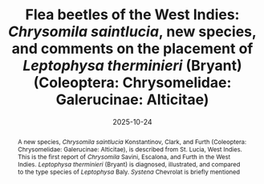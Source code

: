 ---
title: 'Flea beetles of the West Indies: <i>Chrysomila saintlucia</i>, new species, and comments on the placement of <i>Leptophysa therminieri</i> (Bryant) (Coleoptera: Chrysomelidae: Galerucinae: Alticitae)'
date: '2025-10-24'
doi: 'https://doi.org/10.64338/im.1150.jt467'
journal: Insecta Mundi
issue: '1150'
pagination: '1-9'
zoobank: 'urn:lsid:zoobank.org:pub:E66A1C7B-176E-4B25-B51B-8FF2A637EB8B'
authors:  
  - first_name: 'Alexander S.'
    last_name: 'Konstantinov'
    affiliation: 'Department of Entomology, National Museum of Natural History, Smithsonian Institution, P.O. Box 37012, Washington, DC 20013-7012, U.S.A.'
    email: 'konstantinova@si.edu'
    orcid: 'https://orcid.org/0000-0001-6578-6735'

  - first_name: 'Shawn M.'
    last_name: 'Clark'
    affiliation: 'Monte L. Bean Life Science Museum, Brigham Young University, Provo, Utah, U.S.A.'
    email: 'shawn_clark@byu.edu'
    orcid: 'https://orcid.org/0000-0002-5007-0280'

  - first_name: 'David G.'
    last_name: 'Furth'
    affiliation: 'Department of Entomology, National Museum of Natural History, Smithsonian Institution, P.O. Box 37012, Washington, DC 20013-7012, U.S.A.'
    email: 'furthd@si.edu'



download: 'https://drive.google.com/file/d/1bYilhLAwIpGc09s2qf-jrfsiey1OMP-s'

revised: ''

supplementary: ''

keywords: 
  - <i>Chrysomila</i>
  - <i>Leptophysa</i>
  - <i>St. Lucia</i>

categories:
  - Coleoptera
  - Chrysomelidae
  - Galerucinae
  - Alticitae

  
references:
  - authors: Bezděk J, Konstantinov AS.
    year: 2024
    title: 'Chrysomelidae: Galerucinae: Alticitae. p. 109–117. In: Bezděk J, Sekerka L (eds.). Catalogue of Palearctic Coleoptera. Chrysomeloidea II (Orsodacnidae, Megalopodidae, Chrysomelidae). Updated and revised edition 6/2(1). Brill; Leiden and Boston'
    pages: 750 p
    doi: 
    url: 
    access: 

  - authors: Bryant GE.
    year: 1942
    title: 'Two new species of Systena, Halticinae (Coleoptera) from West Indies. The Annals and Magazine of Natural History, including Zoology, Botany, and Geology 9(11)'
    pages: 790–792
    doi: 
    url: 
    access: 

  - authors: Daltry J.
    year: 2009
    title: 'Biodiversity assessment of Saint Lucia’s forests, with management recommendations. National Forest Demarcation and Bio-Physical Resource Inventory Project. Caribbean – Saint Lucia. FCG (Finnish Consulting Group) International Ltd.; Helsinki, Finland'
    pages: 117 p
    doi: 
    url: 
    access: 

  - authors: Douglas HB, Konstantinov AS, Brunke AJ, Moseyko AG, Chapados JT, Eyres J, Richter R, Savard K, Sears E, Dettman JR, Prathapan KD, Ruan Y.
    year: 2023
    title: 'Phylogeny of the flea beetles (Galerucinae: Alticini) and the position of Aulacothorax elucidated through anchored phylogenomics (Coleoptera: Chrysomelidae: Alticini). Systematic Entomology 48'
    pages: 1–26
    doi: https://doi.org/10.1111/syen.12582
    url: 
    access: 

  - authors: Konstantinov AS.
    year: 1998
    title: 'Revision of the Palearctic species of Aphthona Chevrolat and cladistic classification of the Aphthonini (Coleoptera: Chrysomelidae: Alticinae). Memoirs on Entomology International 11'
    pages: 1–429
    doi: 
    url: 
    access: 

  - authors: Konstantinov AS, Lingafelter SW.
    year: 2002
    title: 'Revision of the Oriental species of Aphthona Chevrolat (Coleoptera: Chrysomelidae). Miscellaneous Publications of the Entomological Society of Washington. The Entomological Society of Washington; Washington, DC'
    pages: 348 p
    doi: 
    url: 
    access: 

  - authors: Konstantinov AS, Linzmeier AM.
    year: 2024
    title: 'Flea beetles of the West Indies: a new generic placement for Aphthona lamprocyanea Blake (Coleoptera: Chrysomelidae: Galerucinae: Alticini), a spurge eating flea beetle from Puerto Rico. Journal of Insect Biodiversity 58(1)'
    pages: 1–7
    doi: https://doi.org/10.12976/jib/2024.58.1.1
    url: 
    access: 

  - authors: Konstantinov AS, Linzmeier AM, Clark SM, Ivie MA.
    year: 2015
    title: 'Review of the West Indian genus Monotalla Bechyne (Coleoptera, Chrysomelidae, Galerucinae, Alticini) with description of five new species. ZooKeys 505'
    pages: 117–136
    doi: https://doi.org/10.3897/zookeys.505.9434
    url: 
    access: 

  - authors: Peck SB.
    year: 2016
    title: 'The beetles of the Lesser Antilles (Insecta, Coleoptera): diversity and distributions. Insecta Mundi 0460'
    pages: 1–360
    doi: 
    url: 
    access: 

  - authors: Savini V, Escalona HE, Furth D.
    year: 2008
    title: 'Descripcion de Chrysomila gen. n. y diez especies nuevas para el neotropico (Coleoptera: Chrysomelidae: Alticinae). Entomotropica 23(1)'
    pages: 1–36
    doi: 
    url: 
    access: 

  - authors: Scherer G.
    year: 1962
    title: 'Bestimmungsschlüssel der neotropischen Alticinen-Genera (Coleoptera: Chrysomelidae: Alticinae). Entomologische Arbeiten aus dem Museum G. Frey 13'
    pages: 497–606
    doi: 
    url: 
    access: 

  - authors: Scherer G.
    year: 1967
    title: 'Alticinae aus Guadeloupe [Col. Chrysomelidae). Annales de la Societe Entomologique de France (N. S.) 3(1)'
    pages: 251–220
    doi: 
    url: 
    access: 

  - authors: Takizawa H.
    year: 2003
    title: 'Check list of Chrysomelidae in the West Indies (Coleoptera). Museo Nacional de Historia Natural, Santo Domingo. Hispaniolana. Nueva Serie 2'
    pages: 1–125
    doi: 
    url: 
    access: 


abstract: 'A new species, <i>Chrysomila saintlucia </i>Konstantinov, Clark, and Furth (Coleoptera: Chrysomelidae: Galerucinae: Alticitae), is described from St. Lucia, West Indies. This is the first report of <i>Chrysomila </i>Savini, Escalona, and Furth in the West Indies. <i>Leptophysa therminieri </i>(Bryant) is diagnosed, illustrated, and compared to the type species of <i>Leptophysa </i>Baly. <i>Systena </i>Chevrolat is briefly mentioned'

---